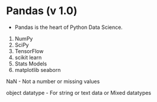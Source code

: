 # Pandas (v 1.0)

* Pandas is the heart of Python Data Science.
1. NumPy
2. SciPy
3. TensorFlow
4. scikit learn
5. Stats Models
6. matplotlib seaborn

NaN - Not a number or missing values

object datatype - For string or text data or Mixed datatypes